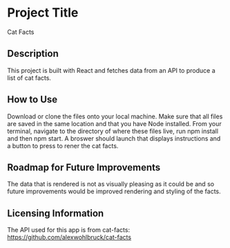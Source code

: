 # Project Title
Cat Facts

## Description
This project is built with React and fetches data from an API to produce a list of cat facts. 

## How to Use
Download or clone the files onto your local machine. Make sure that all files are saved in the same location and that you have Node installed. From your terminal, navigate to the directory of where these files live, run npm install and then npm start. A broswer should launch that displays instructions and a button to press to rener the cat facts. 

## Roadmap for Future Improvements
The data that is rendered is not as visually pleasing as it could be and so future improvements would be improved rendering and styling of the facts. 

## Licensing Information 
The API used for this app is from cat-facts: https://github.com/alexwohlbruck/cat-facts
